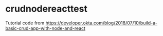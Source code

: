 # crudnodereacttest

Tutorial code from https://developer.okta.com/blog/2018/07/10/build-a-basic-crud-app-with-node-and-react

